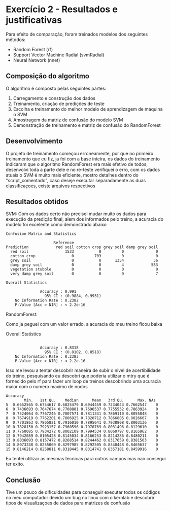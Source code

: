 # Exercício 2 - Resultados e justificativas

Para efeito de comparação, foram treinados modelos dos seguintes métodos:
 * Random Forest (rf)
 * Support Vector Machine Radial (svmRadial)
 * Neural Network (nnet)

## Composição do algoritmo
O algoritmo é composto pelas seguintes partes:

1. Carregamento e construção dos dados
1. Treinamento, criação de predições de teste
1. Escolha e treinamento do melhor modelo de aprendizagem de máquina o SVM
1. Amostragem da matriz de confusão do modelo SVM 
1. Demonstração de treinamento e matriz de confusão do RandomForest

## Desenvolvimento

O projeto de treinamento começou erroneamente, por que no primeiro treinamento que eu fiz, ja foi com a base inteira, os dados do treinamento indicaram que o algoritmo RandomForest era mais efetivo de todos, desenvolvi toda a parte dele e no re-teste verifiquei o erro, com os dados atuais o SVM é muito mais eficiente, mostro detalhes dentro do "script_comentado", caso deseje executar separadamente as duas classificaçoes, existe arquivos respectivos


## Resultados obtidos


SVM: 
Com os dados certo não precisei mudar muito os dados para execução da predição final, alem dos informados pelo treino, a acuracia do modelo foi excelente como demonstrado abaixo
```
Confusion Matrix and Statistics

                     Reference
Prediction            red soil cotton crop grey soil damp grey soil
  red soil                1533           0         0              0
  cotton crop                0         703         0              0
  grey soil                  0           0      1354             36
  damp grey soil             0           0         4            583
  vegetation stubble         0           0         0              0
  very damp grey soil        0           0         0              7

Overall Statistics
                                          
               Accuracy : 0.991           
                 95% CI : (0.9884, 0.9931)
    No Information Rate : 0.2382          
    P-Value [Acc > NIR] : < 2.2e-16  
```

RandomForest:

Como ja peguei com um valor errado, a acuracia do meu treino ficou baixa

Overall Statistics
```
                                          
               Accuracy : 0.8318          
                 95% CI : (0.8102, 0.8518)
    No Information Rate : 0.2383          
    P-Value [Acc > NIR] : < 2.2e-16    
```

Isso me levou a tentar descobrir maneira de subir o nivel de acertibilidade do treino, pesquisando eu descobri que poderia utilizar o mtry que é fornecido pelo rf para fazer um loop de treinos descobrindo uma acuracia maior com o numero maximo de nodos

```
Accuracy 
        Min.   1st Qu.    Median      Mean   3rd Qu.      Max. NAs
5  0.6652565 0.6754617 0.6825479 0.6944459 0.7234043 0.7662547    0
6  0.7436693 0.7647674 0.7708881 0.7696537 0.7755532 0.7863924    0
7  0.7524064 0.7767246 0.7807571 0.7811341 0.7869110 0.8055848    0
8  0.7674919 0.7762201 0.7806925 0.7820712 0.7866805 0.8026667    0
9  0.7701863 0.7865821 0.7916010 0.7895641 0.7938808 0.8003136    0
10 0.7828150 0.7923157 0.7960596 0.7970769 0.8031496 0.8129610    0
11 0.7760085 0.7934272 0.8002109 0.7994534 0.8060797 0.8165962    0
12 0.7942089 0.8105428 0.8145034 0.8166253 0.8214286 0.8480211    0
13 0.8036093 0.8157472 0.8268514 0.8244462 0.8317659 0.8381503    0
14 0.8073248 0.8255069 0.8297985 0.8292505 0.8340448 0.8465637    0
15 0.8146214 0.8258811 0.8318445 0.8314741 0.8357181 0.8459916    0
```

Eu tentei utilizar as mesmas tecnicas para outros campos mas nao consegui ter exito.

## Conclusão

Tive um pouco de dificuldades para conseguir executar todos os códigos no meu computador devido um bug no linux com o kernlab e descobrir tipos de visualizaçoes de dados para matrizes de confusão
